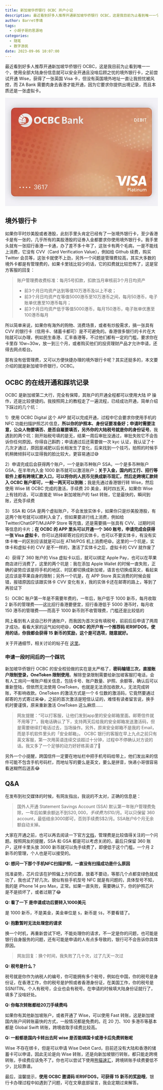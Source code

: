 ```yaml
---
title: 新加坡华侨银行 OCBC 开户小记
description: 最近看到好多人推荐开通新加坡华侨银行 OCBC，这是我目前为止看到唯一一个，使用全部大陆身份信息就可以安全开通且没啥后顾之忧的境外银行卡，之前尝试开通 Wise，获得了一张英国 Visa 卡，但没有英国境外地址一直让我担忧被风控，而 ZA Bank 需要肉身去香港才能开通，因为它要求你提供出境记录，而且本质还是一张虚拟卡。
author: Barret李靖
tags:
  - 小胡子哥的思源地
categories:
  - 随笔
  - 数字游民
date: 2023-09-06 10:07:00
---
```

最近看到好多人推荐开通新加坡华侨银行 OCBC，这是我目前为止看到唯一一个，使用全部大陆身份信息就可以安全开通且没啥后顾之忧的境外银行卡，之前尝试开通 Wise，获得了一张英国 Visa 卡，但没有英国境外地址一直让我担忧被风控，而 ZA Bank 需要肉身去香港才能开通，因为它要求你提供出境记录，而且本质还是一张虚拟卡。

![OCBC](../blogimgs/2023/09/06/ocbc.png)


## 境外银行卡

如果你平时炒美股或者港股，此刻手里头肯定已经有了一张境外银行卡，至少香港卡是有一张的，几乎所有的美股港股的证券入金都要求你使用境外银行卡。我手里头就有一张招行香港一卡通，办了差不多十年了，这张卡有两个毛病，一是不能线上消费，它没有 CVV（Card Verification Value），例如给 Github 续费，购买 Twitter 会员等，这张卡就使不上劲，另外一个问题是管理费较高，其实大多数的境外卡都是有管理费的，如果卡里钱比较少的话，它的扣费就比较恐怖了，这是官方客服的回复：

> 账户管理费收费标准：每月5号扣款，扣款当月审核前3个月日均资产
> - 前3个月日均资产达到等值10万港币及以上不收；
> - 前3个月日均资产在等值5000港币至10万港币之间，每月50港币，电子账单优惠至10港币每月；
> - 前3个月日均资产低于等值5000港币，每月150港币，电子账单优惠至100港币每月

所以简单来说，如果你有海外的购物、消费场景，或者有炒股需求，搞一张具有 CVV 的银行卡（信用卡、储蓄卡都可）是不可避免的。香港很多银行的卡片在大陆就可以办理，例如民生香港、汇丰香港等，不过他们都有一定的门槛，要求你在卡里存 10w~30w，放一到三个月，或者购买他们的投资理财产品才允许申请，还得去网点柜台。

那有没有低管理费，又可以方便快捷办理的境外银行卡呢？其实还挺多的，本文要介绍的就是新加坡华侨银行，OCBC。


## OCBC 的在线开通和踩坑记录

OCBC 是新加坡第二大行，完全有保障，其账户的开通全程都可以使用大陆 IP 操作，还是比较便捷的。我按照网上的教程走了一遍流程，已经成功开通，简单介绍下踩过的几个坑：

1）使用 OCBC Digital 这个 APP 就可以完成开通，过程中它会要求你使用手机的 NFC 功能扫描护照芯片信息，**所以你的护照本、身份证要准备好；申请时需要注意，公众人物要填否、是否自雇要填否，另外你的大陆税号就是你的身份证号**。我遇到的两个坑：刚开始税号填的是无，结果一周后审批没通过，审批失败它不会告诉你任何原因，你得自己斟酌；申请通过后还需要做一次 kyc 认证，我认证了十几次才通过，原因是减肥以后长相发生了变化，后来找到一个技巧，拍照的时候手机稍微倾斜可以显得我的脸比较大，更容易通过😅

2）申请完成后会获得两个账户，一个是新币种账户 SSA，一个是多币种账户 GSA，在半年内入金 1000 新币就可以激活账户；**关于入金，国内的工行、招行等软件上都有跨境汇款入口，可以将你的人民币兑换成新币现汇，然后走跨境汇款转入 OCBC 账户即可，一般一两天可以到账**；我是先通过香港银行转 Wise，然后使用 Wise 转 OCBC 完成的激活，手续费 20 美金，耗时四五天，如果你 Wise 上有钱的话，可以直接走 Wise 新加坡账户的 fast 转账，它是最快的，瞬间到账，还免手续费

3）SSA 和 GSA 是两个虚拟账户，不会发放实体卡，如果你只是炒美股港股，有这两个账号就可以顺利入金了，但如果要进行线上消费，例如给 Twitter/ChatGPT/MJ/APP Store 等充值，还是需要搞一张具有 CVV、过期时间等信息的卡片；**在 OCBC 的 APP 里头可以开通一个 360 账号，申请完成会获得一张 Visa 虚拟卡**，你可以选择邮寄对应的实体卡，也可以不要实体卡，有没有实体卡唯一的区别应该就是可以在 ATM/POS 机上消费吧😄。这里的一个坑是，实体卡和虚拟卡的 CVV 是不一样的，激活了实体卡之后，虚拟卡的 CVV 就作废了

4）获得了 360 账户的 Visa 虚拟卡以后，就可以绑定 Apple Pay，也可以在苹果商店进行消费了，这里的两个坑是：我在添加 Apple Wallet 的时候一直失败，正确的姿势应该是将手机的地区、时区都切换成新加坡，语言也切换成英文，看起来这应该是苹果自身的限制；另外一个坑是，在 APP Store 真实消费的时候会报错，报错原因应该跟实体卡 CVV 变化有关，我的实体卡还在邮寄的路上，等到了再验证下

5）OCBC 账户第一年是不需要年费的，一年后，账户低于 1000 新币，每月收取 2 新币的管理费——这比招行香港要便宜，招行香港低于 5000 港币时，每月收 150 港币的管理费——而高于 1000 新币则不收管理费，门槛还是比较低的

网上看到有人说自己秒开通账户，而我因为首次没有填税号，前前后后申请了两周才成功，看看大家的运气如何吧😄，**OCBC 的开户有一个推荐码 IER9FDOS，使用的话，你我都会获得 15 新币的奖励，这个是可选项，随意就好。**

关于开通细节，相关讨论的帖子在 [这里](https://twitter.com/Barret_China/status/1699076946053996751)。

### 申请一段时间后的一个踩坑

新加坡华侨银行 OCBC 的安全校验做的实在是太严格了，**密码输错三次，直接账户限制登录，OneToken 限制使用**。解除登录限制需要给新加坡客服打电话，会有人工询问一堆账户相关信息，包括卡号、账户数量、护照、余额等，确认后可以重新登陆，但依然无法使用 OneToken，也就是无法添加收款人，无法完成转账，不影响收款。OneToken 的激活方式是一个 6 位数的激活码，它竟然要通过邮寄的方式寄过来😂，之前的首次激活是短信认证的，难怪有读者留言说，换手机时要谨慎，原来重新激活 OneToken 这么麻烦……

> 网友提醒：“可以打客服，让他们发到app里的安全邮箱里面。邮寄信件就不用等了”，我电话确认了下，支持两天后给我的安全邮箱发送激活码，但是需要继续打电话过去，当场操作。另外，原来安全邮箱不是我的 Email，而是手机软件里头的「安全邮箱」。
> OCBC 银行的客服在早上九点之前只有英文客服，第一次用英语连续交谈超过十分钟，过程中不停确认对方说的话。我又多了一个足够的动力好好练英语了🥲

另外一个小提醒，跨国信件一定要在地址栏中把手机号码给带上，他们发出来的信件可能不包含手机号码栏，而地址写的要么是英文，要么是拼音，快递小哥很容易看迷糊然后送丢😂


## Q&A

在发布到社交媒体的时候，有网友指出，我说的不太对，正确的信息是：

> 国外人开通 Statement Savings Account (SSA) 默认第一年账户管理费免除，一年后如果余额达不到S$20,000，手续费为S$10/月。可以只保留 360 account，最低结余3000即可，否则手续费S$2/月。SSA账户6个月无余额自动关掉。 

大家在开通之前，也可以再去阅读一下官方[文档](https://ocbc.com/iwov-resources/sg/ocbc/personal/pdf/help-and-support/general/personal-banking-pricing-guide.pdf)，管理费是比较值得关注的一个问题。按照网友的提醒，SSA 和 GSA 都是可以考虑关闭的，最后只保留 360 账户，这样卡里头放 3000 新币就可以免手续费了，即便低于这个门槛，一个月 2 新币的管理，个人也是可以接受的。


**Q: 想问一下那个手机NFC扫描护照，一直没有扫描成功是什么原因**

找准姿势，芯片应该在护照偏上方的位置，放着不要动，等那几个点都变绿色就成功了，我也试了好几次。貌似有些手机型号 NFC 就是有问题的，具体型号不知，我的是 iPhone 14 pro Max，正常。如果一直失败，需要确认下，你的护照芯片是不是损坏了，或者过期了😂

**Q: 看了一下 是申请成功后要转入1000美元**

是 1000 新币，不是美金，美金单位是 `$`，新币是 `S$`，不要看错了。


**Q: 抱歉暂时无法处理您的请求**

换一个时机，再重新尝试下吧，不能处理你的请求，不一定是你的问题，也可能是银行自身服务的问题，还有可能是申请的人有点多导致的，银行可不会告诉你具体原因。

> 网友回复：换个时间，我失败了几十次，过了几天一次过

**Q: 税号是什么？**

税号就是你作为纳税人的编号，你可能拥有多个税号，例如在中国，你的税号是身份证，在香港工作，你的税号是护照或者香港身份证，在美国工作，你的税号是 SSN/ITIN。个人有税号，企业也会有税号。在申请的时候填大陆身份证就行了，填多了没啥好处。


**Q: 你每次转账都给20刀手续费吗**

如果你有其他新加坡账户，或者开通了 Wise，可以使用 Fast 转账，这是新加坡国内账户间转账最快的方式，一般情况都是免费的。花 20 刀、100 多港币等基本都是 Global Swift 转账，跨境收取手续费比较高。

**Q: 一般都是国内卡转出去阿  wise 是否能绑国卡或港卡后免费转账呢**

Wise 不存在绑卡，但是可以申请 Wise Debit Card，目前还没有大陆和香港的储蓄卡可以申请，因此无论是向 Wise 转账，还是向新加坡银行转账，都只能走跨境转账，手续费应该免不了。你也可以尝试下使用[熊猫速汇](https://p.pandaremit.com/h5activity/launchInvitationCode?countryCode=CHN&shareCode=NEVQNFhO&lang=zh-hans)，跨境转账手续费要低不少，比较靠谱。

最后，温馨提示，**使用 OCBC 邀请码 IER9FDOS，可获得 15 新币的奖励哦**，银行卡办理过程中如遇到了问题，可在文章底部留言，我会定期过来解答。
